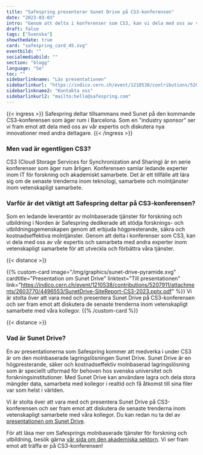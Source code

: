 ```yaml
---
title: "Safespring presenterar Sunet Drive på CS3-konferensen"
date: "2023-03-03"
intro: "Genom att delta i konferenser som CS3, kan vi dela med oss av vår expertis och samarbeta med andra experter inom vetenskapligt samarbete för att utveckla och förbättra våra tjänster."
draft: false
tags: ["Svenska"]
showthedate: true
card: "safespring_card_45.svg"
eventbild: ""
socialmediabild: ""
section: "blogg"
language: "Se"
toc: ""
sidebarlinkname: "Läs presentationen"
sidebarlinkurl: "https://indico.cern.ch/event/1210538/contributions/5207911/"
sidebarlinkname2: "Kontakta oss"
sidebarlinkurl2: "mailto:hello@safespring.com"
---
```


{{< ingress >}}
Safespring deltar tillsammans med Sunet på den kommande CS3-konferensen som äger rum i Barcelona. Som en "industry sponsor" ser vi fram emot att dela med oss av vår expertis och diskutera nya innovationer med andra deltagare.
{{< /ingress >}}

### Men vad är egentligen CS3?
CS3 (Cloud Storage Services for Synchronization and Sharing) är en serie konferenser som äger rum årligen. Konferensen samlar ledande experter inom IT för forskning och akademiskt samarbete. Det är ett tillfälle att lära sig om de senaste trenderna inom teknologi, samarbete och molntjänster inom vetenskapligt samarbete.

### Varför är det viktigt att Safespring deltar på CS3-konferensen?
Som en ledande leverantör av molnbaserade tjänster för forskning och utbildning i Norden är Safespring dedikerade att stödja forsknings- och utbildningsgemenskapen genom att erbjuda högpresterande, säkra och kostnadseffektiva molntjänster. Genom att delta i konferenser som CS3, kan vi dela med oss av vår expertis och samarbeta med andra experter inom vetenskapligt samarbete för att utveckla och förbättra våra tjänster.

{{< distance >}}

{{% custom-card image="/img/graphics/sunet-drive-pyramide.svg" cardtitle="Presentation om Sunet Drive"  linktext="Till presentationen" link="https://indico.cern.ch/event/1210538/contributions/5207911/attachments/2603770/4496553/SunetDrive-SiteReport-CS3-2023.pptx.pdf" %}}
Vi är stolta över att vara med och presentera Sunet Drive på CS3-konferensen och ser fram emot att diskutera de senaste trenderna inom vetenskapligt samarbete med våra kollegor.
{{% /custom-card %}}

{{< distance >}}

### Vad är Sunet Drive?
En av presentationerna som Safespring kommer att medverka i under CS3 är om den molnbaserade lagringslösningen Sunet Drive. Sunet Drive är en högpresterande, säker och kostnadseffektiv molnbaserad lagringslösning som är speciellt utformad för behoven hos svenska universitet och forskningsinstitutioner. Med Sunet Drive kan användare lagra och dela stora mängder data, samarbeta med kollegor i realtid och få åtkomst till sina filer var som helst i världen.

Vi är stolta över att vara med och presentera Sunet Drive på CS3-konferensen och ser fram emot att diskutera de senaste trenderna inom vetenskapligt samarbete med våra kollegor. Du kan redan nu ta del av [presentationen om Sunet Drive](https://indico.cern.ch/event/1210538/contributions/5207911/attachments/2603770/4496553/SunetDrive-SiteReport-CS3-2023.pptx.pdf).

För att läsa mer om Safesprings molnbaserade tjänster för forskning och utbildning, besök gärna [vår sida om den akademiska sektorn](https://www.safespring.com/branscher/utbildning-forskning). Vi ser fram emot att träffa er på CS3-konferensen!
